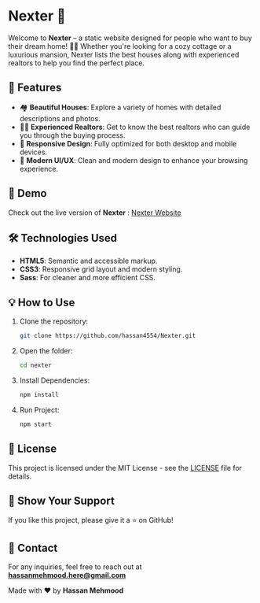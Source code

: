 # Nexter 🏡

Welcome to **Nexter** – a static website designed for people who want to buy their dream home! 💼✨ Whether you're looking for a cozy cottage or a luxurious mansion, Nexter lists the best houses along with experienced realtors to help you find the perfect place. 

## 🌟 Features

- 🏘️ **Beautiful Houses**: Explore a variety of homes with detailed descriptions and photos.
- 👩‍💼 **Experienced Realtors**: Get to know the best realtors who can guide you through the buying process.
- 📱 **Responsive Design**: Fully optimized for both desktop and mobile devices.
- 🎨 **Modern UI/UX**: Clean and modern design to enhance your browsing experience.

## 🚀 Demo

Check out the live version of **Nexter** : [Nexter Website](https://nexter-gilt-beta.vercel.app/)

## 🛠️ Technologies Used

- **HTML5**: Semantic and accessible markup.
- **CSS3**: Responsive grid layout and modern styling.
- **Sass**: For cleaner and more efficient CSS.

## 💡 How to Use

1. Clone the repository:
   ```bash
   git clone https://github.com/hassan4554/Nexter.git
   ```
2. Open the folder:
   ```bash
   cd nexter
   ```
3. Install Dependencies:
   ```bash
   npm install
   ```
4. Run Project:
   ```bash
   npm start
   ```
## 📝 License
This project is licensed under the MIT License - see the [LICENSE](LICENSE) file for details.

## 🌟 Show Your Support
  If you like this project, please give it a ⭐ on GitHub!

## 📧 Contact
For any inquiries, feel free to reach out at **hassanmehmood.here@gmail.com**


Made with ❤️ by **Hassan Mehmood**
